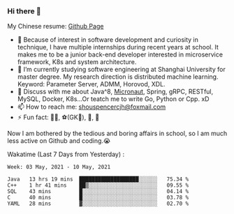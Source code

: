 ### Hi there 👋

My Chinese resume: [Github Page](https://spencercjh.github.io/resume/)

- 🔭 Because of interest in software development and curiosity in technique, I have multiple internships during recent years at school. It makes me to be a junior back-end developer interested in microservice framework, K8s and system architecture.
- 🌱 I’m currently studying software engineering at Shanghai University for master degree. My research direction is distributed machine learning. Keyword: Parameter Server, ADMM, Horovod, XDL.
- 💬 Discuss with me about Java^8, [Micronaut](http://micronaut.io/), Spring, gRPC, RESTful, MySQL, Docker, K8s...Or teatch me to write Go, Python or Cpp. xD
- 📫 How to reach me: shouspencercjh@foxmail.com
- ⚡ Fun fact: 🚴‍♂️, ⚽(GK🥅), 🏓, 🏸

Now I am bothered by the tedious and boring affairs in school, so I am much less active on Github and coding.😭

Wakatime (Last 7 Days from Yesterday) :

<!--START_SECTION:waka-->
```text
Week: 03 May, 2021 - 10 May, 2021

Java   13 hrs 19 mins  ███████████████████░░░░░░   75.34 % 
C++    1 hr 41 mins    ██▒░░░░░░░░░░░░░░░░░░░░░░   09.55 % 
SQL    43 mins         █░░░░░░░░░░░░░░░░░░░░░░░░   04.14 % 
C      40 mins         █░░░░░░░░░░░░░░░░░░░░░░░░   03.78 % 
YAML   28 mins         ▓░░░░░░░░░░░░░░░░░░░░░░░░   02.70 % 
```
<!--END_SECTION:waka-->
